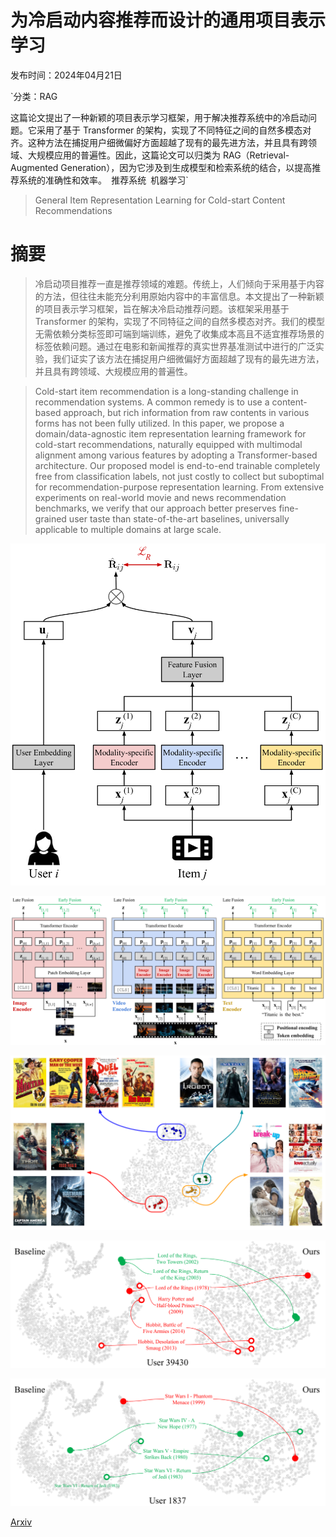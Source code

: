 # 为冷启动内容推荐而设计的通用项目表示学习

发布时间：2024年04月21日

`分类：RAG

这篇论文提出了一种新颖的项目表示学习框架，用于解决推荐系统中的冷启动问题。它采用了基于 Transformer 的架构，实现了不同特征之间的自然多模态对齐。这种方法在捕捉用户细微偏好方面超越了现有的最先进方法，并且具有跨领域、大规模应用的普遍性。因此，这篇论文可以归类为 RAG（Retrieval-Augmented Generation），因为它涉及到生成模型和检索系统的结合，以提高推荐系统的准确性和效率。` `推荐系统` `机器学习`

> General Item Representation Learning for Cold-start Content Recommendations

# 摘要

> 冷启动项目推荐一直是推荐领域的难题。传统上，人们倾向于采用基于内容的方法，但往往未能充分利用原始内容中的丰富信息。本文提出了一种新颖的项目表示学习框架，旨在解决冷启动推荐问题。该框架采用基于 Transformer 的架构，实现了不同特征之间的自然多模态对齐。我们的模型无需依赖分类标签即可端到端训练，避免了收集成本高且不适宜推荐场景的标签依赖问题。通过在电影和新闻推荐的真实世界基准测试中进行的广泛实验，我们证实了该方法在捕捉用户细微偏好方面超越了现有的最先进方法，并且具有跨领域、大规模应用的普遍性。

> Cold-start item recommendation is a long-standing challenge in recommendation systems. A common remedy is to use a content-based approach, but rich information from raw contents in various forms has not been fully utilized. In this paper, we propose a domain/data-agnostic item representation learning framework for cold-start recommendations, naturally equipped with multimodal alignment among various features by adopting a Transformer-based architecture. Our proposed model is end-to-end trainable completely free from classification labels, not just costly to collect but suboptimal for recommendation-purpose representation learning. From extensive experiments on real-world movie and news recommendation benchmarks, we verify that our approach better preserves fine-grained user taste than state-of-the-art baselines, universally applicable to multiple domains at large scale.

![为冷启动内容推荐而设计的通用项目表示学习](../../../paper_images/2404.13808/x1.png)

![为冷启动内容推荐而设计的通用项目表示学习](../../../paper_images/2404.13808/x2.png)

![为冷启动内容推荐而设计的通用项目表示学习](../../../paper_images/2404.13808/x3.png)

![为冷启动内容推荐而设计的通用项目表示学习](../../../paper_images/2404.13808/x4.png)

![为冷启动内容推荐而设计的通用项目表示学习](../../../paper_images/2404.13808/x5.png)

[Arxiv](https://arxiv.org/abs/2404.13808)